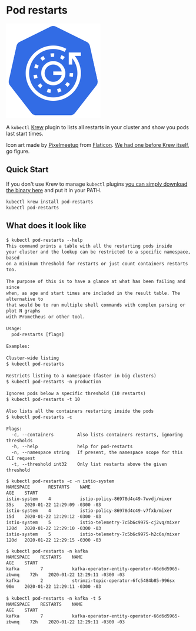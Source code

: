 # Pod restarts

![lists all restarts in your cluster and pods last start time](logo-256.png)

A `kubectl` [Krew](https://krew.dev) plugin to lists all restarts in your cluster and show you pods last start times.

Icon art made by [Pixelmeetup](https://www.flaticon.com/authors/pixelmeetup) from [Flaticon](https://www.flaticon.com/). [We had one before Krew itself](https://github.com/kubernetes-sigs/krew/issues/437), go figure.

## Quick Start

If you don't use Krew to manage `kubectl` plugins [you can simply download the binary here](https://github.com/caiobegotti/pod-restarts/releases) and put it in your PATH.

```
kubectl krew install pod-restarts
kubectl pod-restarts
```

## What does it look like

```
$ kubectl pod-restarts --help
This command prints a table with all the restarting pods inside
your cluster and the lookup can be restricted to a specific namespace, based
on a minimum threshold for restarts or just count containers restarts too.

The purpose of this is to have a glance at what has been failing and since
when, as age and start times are included in the result table. The alternative to
that would be to run multiple shell commands with complex parsing or plot N graphs
with Prometheus or other tool.

Usage:
  pod-restarts [flags]

Examples:

Cluster-wide listing
$ kubectl pod-restarts

Restricts listing to a namespace (faster in big clusters)
$ kubectl pod-restarts -n production

Ignores pods below a specific threshold (10 restarts)
$ kubectl pod-restarts -t 10

Also lists all the containers restarting inside the pods
$ kubectl pod-restarts -c

Flags:
  -c, --containers         Also lists containers restarts, ignoring thresholds
  -h, --help               help for pod-restarts
  -n, --namespace string   If present, the namespace scope for this CLI request
  -t, --threshold int32    Only list restarts above the given threshold
```

```
$ kubectl pod-restarts -c -n istio-system
NAMESPACE       RESTARTS    NAME                                      AGE    START
istio-system    4           istio-policy-86978d4c49-7wvdj/mixer       35s    2020-01-22 12:29:09 -0300 -03
istio-system    4           istio-policy-86978d4c49-v7fxb/mixer       15d    2020-01-22 12:29:12 -0300 -03
istio-system    5           istio-telemetry-7c5b6c9975-cj2vq/mixer    120d   2020-01-22 12:29:10 -0300 -03
istio-system    5           istio-telemetry-7c5b6c9975-h2c6s/mixer    120d   2020-01-22 12:29:15 -0300 -03
```

```
$ kubectl pod-restarts -n kafka
NAMESPACE    RESTARTS    NAME                                              AGE    START
kafka        7           kafka-operator-entity-operator-66d6d5965-zbwmq    72h    2020-01-22 12:29:11 -0300 -03
kafka        2           strimzi-topic-operator-6fc5484b85-996sx           90m    2020-01-22 12:29:11 -0300 -03

$ kubectl pod-restarts -n kafka -t 5
NAMESPACE    RESTARTS    NAME                                              AGE    START
kafka        7           kafka-operator-entity-operator-66d6d5965-zbwmq    72h    2020-01-22 12:29:11 -0300 -03
```
